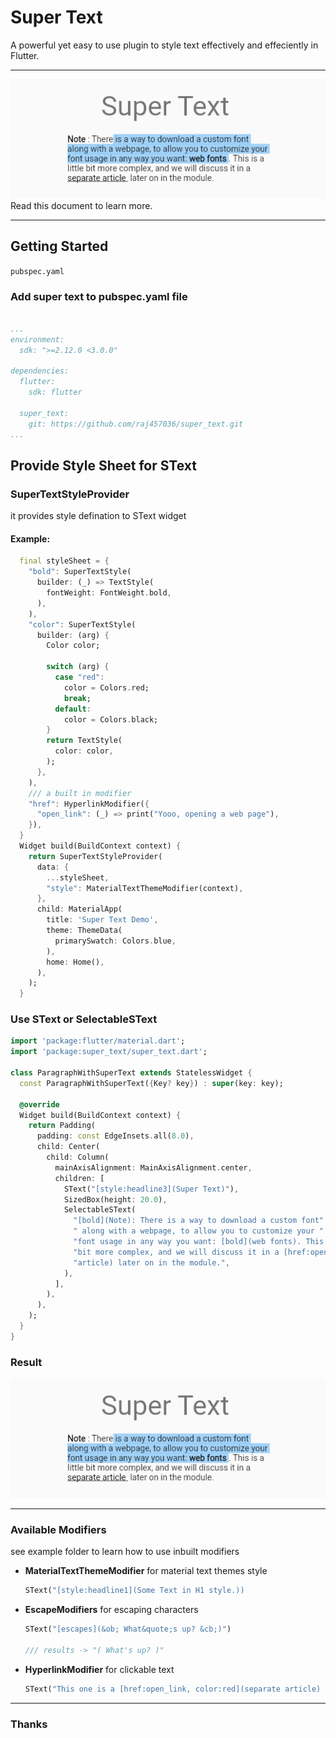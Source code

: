# Super Text

A powerful yet easy to use plugin to style text effectively
and effeciently in Flutter.

<hr>

<img width="620" src="https://github.com/raj457036/super_text/raw/master/ss1.png" alt="Result">
Read this document to learn more.

<hr>

## Getting Started

`pubspec.yaml`

### Add super text to pubspec.yaml file

```yaml

...
environment:
  sdk: ">=2.12.0 <3.0.0"

dependencies:
  flutter:
    sdk: flutter

  super_text:
    git: https://github.com/raj457036/super_text.git 
...

```

## Provide Style Sheet for SText

### SuperTextStyleProvider
it provides style defination to SText widget

#### Example:
```dart
  final styleSheet = {
    "bold": SuperTextStyle(
      builder: (_) => TextStyle(
        fontWeight: FontWeight.bold,
      ),
    ),
    "color": SuperTextStyle(
      builder: (arg) {
        Color color;

        switch (arg) {
          case "red":
            color = Colors.red;
            break;
          default:
            color = Colors.black;
        }
        return TextStyle(
          color: color,
        );
      },
    ),
    /// a built in modifier
    "href": HyperlinkModifier({
      "open_link": (_) => print("Yooo, opening a web page"),
    }),
  }
  Widget build(BuildContext context) {
    return SuperTextStyleProvider(
      data: {
        ...styleSheet,
        "style": MaterialTextThemeModifier(context),
      },
      child: MaterialApp(
        title: 'Super Text Demo',
        theme: ThemeData(
          primarySwatch: Colors.blue,
        ),
        home: Home(),
      ),
    );
  }
```

### Use SText or SelectableSText


```dart
import 'package:flutter/material.dart';
import 'package:super_text/super_text.dart';

class ParagraphWithSuperText extends StatelessWidget {
  const ParagraphWithSuperText({Key? key}) : super(key: key);

  @override
  Widget build(BuildContext context) {
    return Padding(
      padding: const EdgeInsets.all(8.0),
      child: Center(
        child: Column(
          mainAxisAlignment: MainAxisAlignment.center,
          children: [
            SText("[style:headline3](Super Text)"),
            SizedBox(height: 20.0),
            SelectableSText(
              "[bold](Note): There is a way to download a custom font"
              " along with a webpage, to allow you to customize your "
              "font usage in any way you want: [bold](web fonts). This is a little "
              "bit more complex, and we will discuss it in a [href:open_link, color:black](separate "
              "article) later on in the module.",
            ),
          ],
        ),
      ),
    );
  }
}

```

### Result

<img width="620" src="https://github.com/raj457036/super_text/raw/master/ss1.png" alt="Result">

<hr/>


### Available Modifiers
see example folder to learn how to use inbuilt modifiers


- **MaterialTextThemeModifier** for material text themes style
  ```dart
  SText("[style:headline1](Some Text in H1 style.))
  ```
- **EscapeModifiers** for escaping characters
  ```dart
  SText("[escapes](&ob; What&quote;s up? &cb;)")

  /// results -> "( What's up? )"
  ```
- **HyperlinkModifier** for clickable text
  ```dart
  SText("This one is a [href:open_link, color:red](separate article) to know more.")
  ```

<hr/>

### Thanks